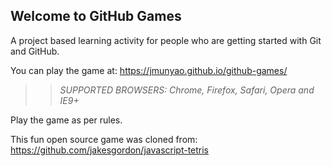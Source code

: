 ## Welcome to GitHub Games

A project based learning activity for people who are getting started with Git and GitHub.

You can play the game at: https://jmunyao.github.io/github-games/

>> _*SUPPORTED BROWSERS*: Chrome, Firefox, Safari, Opera and IE9+_

Play the game as per rules.

This fun open source game was cloned from: https://github.com/jakesgordon/javascript-tetris

